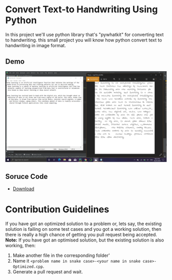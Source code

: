 # Convert Text-to Handwriting Using Python

In this project we'll use python library that's "pywhatkit"  for converting text to handwriting. this small project you will know how python convert text to handwriting in image format.
## Demo
<img src="text_to_handwrting.png">

## Soruce Code
- [Download](https://drive.google.com/file/d/1cWIfTZ-t6TQ0CRCmrALZ-loa21YqEdJO/view?usp=sharing)


# Contribution Guidelines

If you have got an optimized solution to a problem or, lets say, the existing solution is failing on some test cases and you got a working solution, then there is really a high chance of getting you pull request being accepted. 
**Note:** If you have got an optimised solution, but the existing solution is also working, then:
1. Make another file in the corresponding folder'
2. Name it `<problem name in snake case>-<your name in snake case>-Optimized.cpp`.
3. Generate a pull request and wait.
